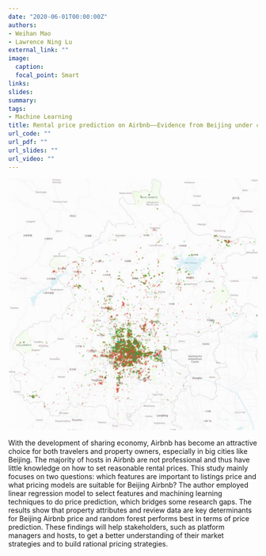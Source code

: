 ```yaml
---
date: "2020-06-01T00:00:00Z"
authors: 
- Weihan Mao
- Lawrence Ning Lu
external_link: ""
image:
  caption: 
  focal_point: Smart
links: 
slides:
summary:
tags:
- Machine Learning
title: Rental price prediction on Airbnb——Evidence from Beijing under covid-19
url_code: ""
url_pdf: ""
url_slides: ""
url_video: ""
---
```


![](plot1.png)

With the development of sharing economy, Airbnb has become an attractive choice for both travelers and property owners, especially in big cities like Beijing. The majority of hosts in Airbnb are not professional and thus have little knowledge on how to set reasonable rental prices. This study mainly focuses on two questions: which features are important to listings price and what pricing models are suitable for Beijing Airbnb? The author employed linear regression model to select features and machining learning techniques to do price prediction, which bridges some research gaps. The results show that property attributes and review data are key determinants for Beijing Airbnb price and random forest performs best in terms of price prediction. These findings will help stakeholders, such as platform managers and hosts, to get a better understanding of their market strategies and to build rational pricing strategies.